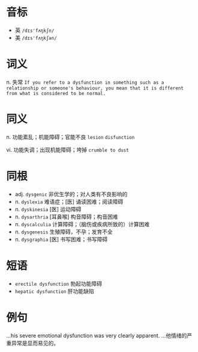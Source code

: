 # 音标

- 英 `/dɪs'fʌŋkʃn/`
- 美 `/dɪs'fʌŋkʃən/`

# 词义

n. 失常
`If you refer to a dysfunction in something such as a relationship or someone's behaviour, you mean that it is different from what is considered to be normal.`

# 同义

n. 功能紊乱；机能障碍；官能不良
`lesion` `disfunction`

vi. 功能失调；出现机能障碍；垮掉
`crumble to dust`

# 同根

- adj. `dysgenic` 非优生学的；对人类有不良影响的
- n. `dyslexia` 难语症；[医] 诵读困难；阅读障碍
- n. `dyskinesia` [医] 运动障碍
- n. `dysarthria` [耳鼻喉] 构音障碍；构音困难
- n. `dyscalculia` 计算障碍；（脑伤或疾病所致的）计算困难
- n. `dysgenesis` 生殖障碍，不孕；发育不全
- n. `dysgraphia` [医] 书写困难；书写障碍

# 短语

- `erectile dysfunction` 勃起功能障碍
- `hepatic dysfunction` 肝功能缺陷

# 例句

...his severe emotional dysfunction was very clearly apparent.
...他情绪的严重异常是显而易见的。


